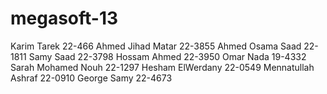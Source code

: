 megasoft-13
===========
Karim Tarek 22-466
Ahmed Jihad Matar 22-3855
Ahmed Osama Saad 22-1811
Samy Saad 22-3798
Hossam Ahmed 22-3950
Omar Nada 19-4332
Sarah Mohamed Nouh 22-1297
Hesham ElWerdany 22-0549
Mennatullah Ashraf 22-0910 
George Samy 22-4673